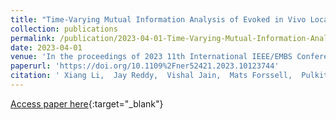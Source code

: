 ```yaml
---
title: "Time-Varying Mutual Information Analysis of Evoked in Vivo Local Field Potentials in Rodents"
collection: publications
permalink: /publication/2023-04-01-Time-Varying-Mutual-Information-Analysis-of-Evoked-in-Vivo-Local-Field-Potentials-in-Rodents
date: 2023-04-01
venue: 'In the proceedings of 2023 11th International IEEE/EMBS Conference on Neural Engineering (NER)'
paperurl: 'https://doi.org/10.1109%2Fner52421.2023.10123744'
citation: ' Xiang Li,  Jay Reddy,  Vishal Jain,  Mats Forssell,  Pulkit Grover,  Maysamreza Chamanzar, &quot;Time-Varying Mutual Information Analysis of Evoked in Vivo Local Field Potentials in Rodents.&quot; In the proceedings of 2023 11th International IEEE/EMBS Conference on Neural Engineering (NER), 2023.'
---
```

[Access paper here](https://doi.org/10.1109%2Fner52421.2023.10123744){:target="_blank"}
